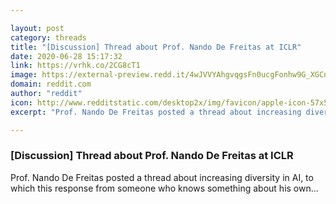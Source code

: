 ```yaml
---

layout: post
category: threads
title: "[Discussion] Thread about Prof. Nando De Freitas at ICLR"
date: 2020-06-28 15:17:32
link: https://vrhk.co/2CG8cT1
image: https://external-preview.redd.it/4wJVVYAhgvqgsFn0ucgFonhw9G_XGCnzeFjL4FU-tWE.jpg?width=140&height=73.2984293194&auto=webp&crop=140:73.2984293194,smart&s=0d82def40292355ca8f6d08a13f448090c580aa2
domain: reddit.com
author: "reddit"
icon: http://www.redditstatic.com/desktop2x/img/favicon/apple-icon-57x57.png
excerpt: "Prof. Nando De Freitas posted a thread about increasing diversity in AI, to which this response from someone who knows something about his own..."

---
```


### [Discussion] Thread about Prof. Nando De Freitas at ICLR

Prof. Nando De Freitas posted a thread about increasing diversity in AI, to which this response from someone who knows something about his own...